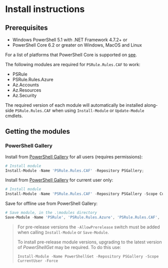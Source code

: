 # Install instructions

## Prerequisites

- Windows PowerShell 5.1 with .NET Framework 4.7.2+ or
- PowerShell Core 6.2 or greater on Windows, MacOS and Linux

For a list of platforms that PowerShell Core is supported on [see](https://github.com/PowerShell/PowerShell#get-powershell).

The following modules are required for `PSRule.Rules.CAF` to work:

- PSRule
- PSRule.Rules.Azure
- Az.Accounts
- Az.Resources
- Az.Security

The required version of each module will automatically be installed along-side `PSRule.Rules.CAF` when using `Install-Module` or `Update-Module` cmdlets.

## Getting the modules

### PowerShell Gallery

Install from [PowerShell Gallery][module] for all users (requires permissions):

```powershell
# Install module
Install-Module -Name 'PSRule.Rules.CAF' -Repository PSGallery;
```

Install from [PowerShell Gallery][module] for current user only:

```powershell
# Install module
Install-Module -Name 'PSRule.Rules.CAF' -Repository PSGallery -Scope CurrentUser;
```

Save for offline use from PowerShell Gallery:

```powershell
# Save module, in the .\modules directory
Save-Module -Name 'PSRule', 'PSRule.Rules.Azure', 'PSRule.Rules.CAF', 'Az.Accounts', 'Az.Resources', 'Az.Security' -Path '.\modules';
```

> For pre-release versions the `-AllowPrerelease` switch must be added when calling `Install-Module` or `Save-Module`.
>
> To install pre-release module versions, upgrading to the latest version of _PowerShellGet_ may be required. To do this use:
>
> `Install-Module -Name PowerShellGet -Repository PSGallery -Scope CurrentUser -Force`

[module]: https://www.powershellgallery.com/packages/PSRule.Rules.CAF
